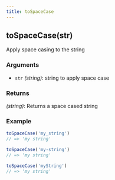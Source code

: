 ```yaml
---
title: toSpaceCase
---
```


## toSpaceCase(str)

Apply space casing to the string


### Arguments
* `str` *(string)*: string to apply space case

### Returns
*(string)*: Returns a space cased string 


### Example
```js
toSpaceCase('my_string')
// => 'my string'

toSpaceCase('my-string')
// => 'my string'

toSpaceCase('myString')
// => 'my string'
```
